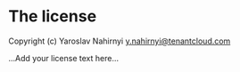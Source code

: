 # The license

Copyright (c) Yaroslav Nahirnyi <y.nahirnyi@tenantcloud.com>

...Add your license text here...